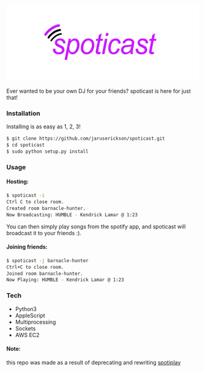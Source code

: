 <p align="center">
<a href="#"><img src='spoticast.png' height='200'></a>
</p>

Ever wanted to be your own DJ for your friends? spoticast is here for just that!

### Installation

Installing is as easy as 1, 2, 3!
```bash
$ git clone https://github.com/jaruserickson/spoticast.git
$ cd spoticast
$ sudo python setup.py install
```

### Usage

#### Hosting:
```bash
$ spoticast -i
Ctrl C to close room.
Created room barnacle-hunter.
Now Broadcasting: HUMBLE - Kendrick Lamar @ 1:23
```
You can then simply play songs from the spotify app, and spoticast will broadcast it to your friends :). 

#### Joining friends:
```bash
$ spoticast -j barnacle-hunter
Ctrl+C to close room.
Joined room barnacle-hunter.
Now Playing: HUMBLE - Kendrick Lamar @ 1:23
```

### Tech

- Python3
- AppleScript
- Multiprocessing
- Sockets
- AWS EC2

#### Note: 

this repo was made as a result of deprecating and rewriting [spotiplay](https://github.com/jaruserickson/spotiplay)
